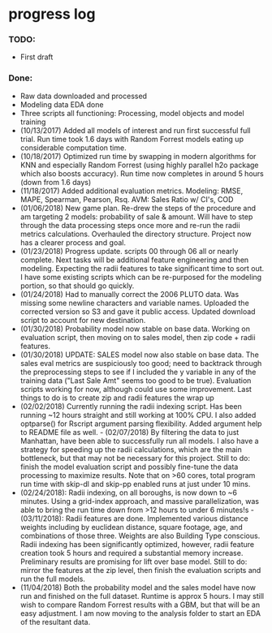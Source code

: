 progress log
================

### TODO:

-   First draft

### Done:

-   Raw data downloaded and processed
-   Modeling data EDA done
-   Three scripts all functioning: Processing, model objects and model training
-   (10/13/2017) Added all models of interest and run first successful full trial. Run time took 1.6 days with Random Forrest models eating up considerable computation time.
-   (10/18/2017) Optimized run time by swapping in modern algorithms for KNN and especially Random Forrest (using highly parallel h2o package which also boosts accuracy). Run time now completes in around 5 hours (down from 1.6 days)
-   (11/18/2017) Added additional evaluation metrics. Modeling: RMSE, MAPE, Spearman, Pearson, Rsq. AVM: Sales Ratio w/ CI's, COD
-   (01/06/2018) New game plan. Re-drew the steps of the procedure and am targeting 2 models: probability of sale & amount. Will have to step through the data processing steps once more and re-run the radii metrics calculations. Overhauled the directory structure. Project now has a clearer process and goal.
-   (01/23/2018) Progress update. scripts 00 through 06 all or nearly complete. Next tasks will be additional feature engineering and then modeling. Expecting the radii features to take significant time to sort out. I have some existing scripts which can be re-purposed for the modeling portion, so that should go quickly.
-   (01/24/2018) Had to manually correct the 2006 PLUTO data. Was missing some newline characters and variable names. Uploaded the corrected version so S3 and gave it public access. Updated download script to account for new destination.
-   (01/30/2018) Probability model now stable on base data. Working on evaluation script, then moving on to sales model, then zip code + radii features.
-   (01/30/2018) UPDATE: SALES model now also stable on base data. The sales eval metrics are suspiciously too good; need to backtrack through the preprocessing steps to see if I included the y variable in any of the training data ("Last Sale Amt" seems too good to be true). Evaluation scripts working for now, although could use some improvement. Last things to do is to create zip and radii features the wrap up
-   (02/02/2018) Currently running the radii indexing script. Has been running ~12 hours straight and still working at 100% CPU. I also added optparse() for Rscript argument parsing flexibility. Added argument help to README file as well. - (02/07/2018) By filtering the data to just Manhattan, have been able to successfully run all models. I also have a strategy for speeding up the radii calculations, which are the main bottleneck, but that may not be necessary for this project. Still to do: finish the model evaluation script and possibly fine-tune the data processing to maximize results. Note that on &gt;60 cores, total program run time with skip-dl and skip-pp enabled runs at just under 10 mins.
-   (02/24/2018): Radii indexing, on all boroughs, is now down to ~6 minutes. Using a grid-index approach, and massive parallelization, was able to bring the run time down from &gt;12 hours to under 6 minutes!s -(03/11/2018): Radii features are done. Implemented various distance weights including by euclidean distance, square footage, age, and combinations of those three. Weights are also Building Type conscious. Radii indexing has been significantly optimized, however, radii feature creation took 5 hours and required a substantial memory increase. Preliminary results are promising for lift over base model. Still to do: mirror the features at the zip level, then finish the evaluation scripts and run the full models.
-   (11/04/2018) Both the probability model and the sales model have now run and finished on the full dataset. Runtime is approx 5 hours. I may still wish to compare Random Forrest results with a GBM, but that will be an easy adjustment. I am now moving to the analysis folder to start an EDA of the resultant data.
